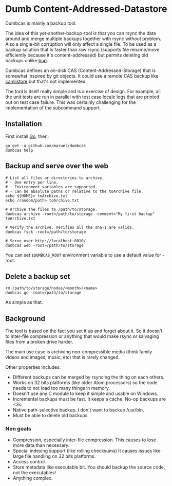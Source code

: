 Dumb Content-Addressed-Datastore
================================

Dumbcas is mainly a backup tool.

The idea of this yet-another-backup-tool is that you can rsync the data around
and merge multiple backups together with rsync without problem. Also a
single-bit corruption will only affect a single file. To be used as a backup
solution that is faster than raw rsync (supports file rename/move efficiently
because it's content-addressed) but permits deleting old backups unlike
[bup](http://github.com/apenwarr/bup).

Dumbcas defines an on-disk CAS (Content-Addressed-Storage) that is somewhat
inspired by git objects. It could use a remote CAS backup like
[camlistore](http://camlistore.org) but that's not implemented.

The tool is itself really simple and is a exercise of design. For example, all
the unit tests are run in parallel with test case locale logs that are printed
out on test case failure. This was certainly challenging for the implementation
of the subcommand support.


Installation
------------

First install [Go](http://golang.org), then:

    go get -u github.com/maruel/dumbcas
    dumbcas help


Backup and serve over the web
-----------------------------

    # List all files or directories to archive.
    # - One entry per line.
    # - Environment variables are supported.
    # - Can be absolute paths or relative to the toArchive file.
    echo ${HOME}> toArchive.txt
    echo /random/path> toArchive.txt

    # Archive the files to /path/to/storage.
    dumbcas archive -root=/path/to/storage -comment="My first backup" toArchive.txt

    # Verify the archive. Verifies all the sha-1 are valids.
    dumbcas fsck -root=/path/to/storage

    # Serve over http://localhost:8010/
    dumbcas web -root=/path/to/storage

You can set `$DUMBCAS_ROOT` environment variable to use a default value for
-root.


Delete a backup set
-------------------

    rm /path/to/storage/nodes/<month>/<name>
    dumbcas gc -root=/path/to/storage

As simple as that.


Background
----------

The tool is based on the fact you set it up and forget about it. So it doesn't
to inter-file compression or anything that would make rsync or salvaging files
from a broken drive harder.

The main use case is archiving non-compressible media (think family videos and
images, music, etc) that is rarely changed.

Other properties includes:

 * Different backups can be merged by rsyncing the thing on each others.
 * Works on 32 bits platforms (like older Atom processors) so the code needs to
   not load too many things in memory.
 * Doesn't use any C module to keep it simple and usable on Windows.
 * Incremental backups must be fast. It keeps a cache. No-op backups are <3s.
 * Native path-selective backup. I don't want to backup /usr/bin.
 * Must be able to delete old backups.


### Non goals

 * Compression, especially inter-file compression. This causes to lose more data
   than necessary.
 * Special indexing support (like rolling checksums) It causes issues like large
   file handling on 32 bits platforms.
 * Access control.
 * Store metadata like executable bit. You should backup the source code, not
   the executables!
 * Anything complex.
